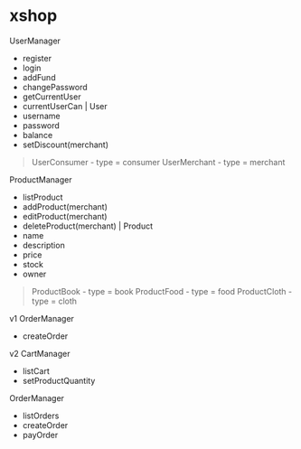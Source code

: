 # xshop

UserManager
 - register
 - login
 - addFund
 - changePassword
 - getCurrentUser
 - currentUserCan
 |
User
 - username
 - password
 - balance
 - setDiscount(merchant)
 > UserConsumer
    - type = consumer
 > UserMerchant
    - type = merchant

ProductManager
 - listProduct
 - addProduct(merchant)
 - editProduct(merchant)
 - deleteProduct(merchant)
 | 
Product
 - name
 - description
 - price
 - stock
 - owner
 > ProductBook
    - type = book
 > ProductFood
    - type = food
 > ProductCloth
    - type = cloth

v1
OrderManager
 - createOrder

v2
CartManager
 - listCart
 - setProductQuantity

OrderManager
 - listOrders
 - createOrder
 - payOrder